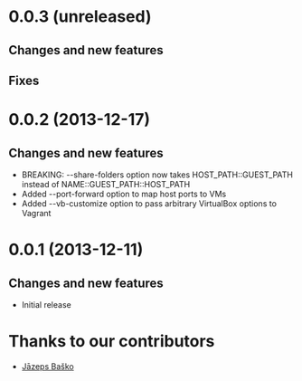 # 0.0.3 (unreleased)

## Changes and new features

## Fixes


# 0.0.2 (2013-12-17)

## Changes and new features

* BREAKING: --share-folders option now takes HOST_PATH::GUEST_PATH instead of NAME::GUEST_PATH::HOST_PATH
* Added --port-forward option to map host ports to VMs
* Added --vb-customize option to pass arbitrary VirtualBox options to Vagrant


# 0.0.1 (2013-12-11)

## Changes and new features

* Initial release


# Thanks to our contributors

* [Jāzeps Baško](https://github.com/jbasko)
